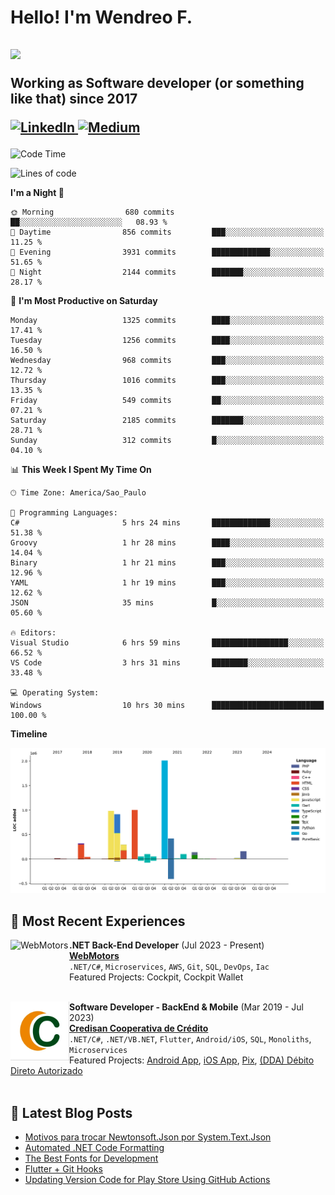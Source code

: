 <h1 align="left">Hello! I'm Wendreo F.</h1>

<h2 align="left"><img src="https://user-images.githubusercontent.com/74038190/225813708-98b745f2-7d22-48cf-9150-083f1b00d6c9.gif" width="500px">
  <p>Working as Software developer (or something like that) since 2017</p>
    <p align="left">
      <a href="https://www.linkedin.com/in/wendreof/">
        <img src="https://img.shields.io/badge/linkedin-%230077B5.svg?&style=for-the-badge&logo=linkedin&logoColor=white" alt="LinkedIn"/>
      </a>
      <a href="https://medium.com/@wendreof">
        <img src="https://img.shields.io/badge/Medium-%23000000.svg?style=for-the-badge&logo=Medium&logoColor=white" alt="Medium"/>
      </a>
    </p>
</h2>

<!--START_SECTION:waka-->
![Code Time](http://img.shields.io/badge/Code%20Time-5%2C021%20hrs%2021%20mins-blue)

![Lines of code](https://img.shields.io/badge/From%20Hello%20World%20I%27ve%20Written-6.6%20million%20lines%20of%20code-blue)

**I'm a Night 🦉** 

```text
🌞 Morning                680 commits         ██░░░░░░░░░░░░░░░░░░░░░░░   08.93 % 
🌆 Daytime                856 commits         ███░░░░░░░░░░░░░░░░░░░░░░   11.25 % 
🌃 Evening                3931 commits        █████████████░░░░░░░░░░░░   51.65 % 
🌙 Night                  2144 commits        ███████░░░░░░░░░░░░░░░░░░   28.17 % 
```
📅 **I'm Most Productive on Saturday** 

```text
Monday                   1325 commits        ████░░░░░░░░░░░░░░░░░░░░░   17.41 % 
Tuesday                  1256 commits        ████░░░░░░░░░░░░░░░░░░░░░   16.50 % 
Wednesday                968 commits         ███░░░░░░░░░░░░░░░░░░░░░░   12.72 % 
Thursday                 1016 commits        ███░░░░░░░░░░░░░░░░░░░░░░   13.35 % 
Friday                   549 commits         ██░░░░░░░░░░░░░░░░░░░░░░░   07.21 % 
Saturday                 2185 commits        ███████░░░░░░░░░░░░░░░░░░   28.71 % 
Sunday                   312 commits         █░░░░░░░░░░░░░░░░░░░░░░░░   04.10 % 
```


📊 **This Week I Spent My Time On** 

```text
🕑︎ Time Zone: America/Sao_Paulo

💬 Programming Languages: 
C#                       5 hrs 24 mins       █████████████░░░░░░░░░░░░   51.38 % 
Groovy                   1 hr 28 mins        ████░░░░░░░░░░░░░░░░░░░░░   14.04 % 
Binary                   1 hr 21 mins        ███░░░░░░░░░░░░░░░░░░░░░░   12.96 % 
YAML                     1 hr 19 mins        ███░░░░░░░░░░░░░░░░░░░░░░   12.62 % 
JSON                     35 mins             █░░░░░░░░░░░░░░░░░░░░░░░░   05.60 % 

🔥 Editors: 
Visual Studio            6 hrs 59 mins       █████████████████░░░░░░░░   66.52 % 
VS Code                  3 hrs 31 mins       ████████░░░░░░░░░░░░░░░░░   33.48 % 

💻 Operating System: 
Windows                  10 hrs 30 mins      █████████████████████████   100.00 % 
```

**Timeline**

![Lines of Code chart](https://raw.githubusercontent.com/wendreof/wendreof/master/assets/bar_graph.png)


<!--END_SECTION:waka-->

## :briefcase: Most Recent Experiences

[<img align="left" height="94px" width="94px" alt="WebMotors" src="https://e3ba6e8732e83984.cdn.gocache.net/uploads/image/file/1300080/regular_332d4832f6525db120672fca7cb9a19a.png"/>](https://portal.credisan.com.br/)
**.NET Back-End Developer** (Jul 2023 - Present)\
[**WebMotors**](https://www.webmotors.com.br/)<br>
`.NET/C#`, `Microservices`, `AWS`, `Git`, `SQL`, `DevOps`, `Iac`<br>
Featured Projects: Cockpit, Cockpit Wallet
<br><br>

[<img align="left" height="94px" width="94px" alt="Credisan Cooperativa de Crédito" src="images/logo.png"/>](https://portal.credisan.com.br/)
**Software Developer - BackEnd & Mobile** (Mar 2019 - Jul 2023)\
[**Credisan Cooperativa de Crédito**](https://portal.credisan.com.br/)<br>
`.NET/C#`, `.NET/VB.NET`, `Flutter`, `Android/iOS`, `SQL`, `Monoliths`, `Microservices` <br>
Featured Projects: [Android App](https://play.google.com/store/apps/details?id=br.com.credisan), [iOS App](https://apps.apple.com/br/app/credisan-pix/id1531922714), [Pix](https://portal.credisan.com.br/pix/), [(DDA) Débito Direto Autorizado](https://portal.credisan.com.br/pix/)
<br><br>

## :notebook_with_decorative_cover: Latest Blog Posts

<!-- BLOG-POST-LIST:START -->
- [Motivos para trocar Newtonsoft.Json por System.Text.Json](https://medium.com/@wendreof/motivos-para-trocar-newtonsoft-json-por-system-text-json-35b2423219f5?source=rss-c5653a56fd0c------2)
- [Automated .NET Code Formatting](https://medium.com/@wendreof/automated-net-code-formatting-5922aa66afd7?source=rss-c5653a56fd0c------2)
- [The Best Fonts for Development](https://blog.devgenius.io/the-best-fonts-for-development-25b15a748409?source=rss-c5653a56fd0c------2)
- [Flutter + Git Hooks](https://blog.devgenius.io/flutter-git-hooks-19d8141176ac?source=rss-c5653a56fd0c------2)
- [Updating Version Code for Play Store Using GitHub Actions](https://blog.devgenius.io/updating-version-code-for-play-store-using-github-actions-d5ea0f07f6ff?source=rss-c5653a56fd0c------2)
<!-- BLOG-POST-LIST:END -->
